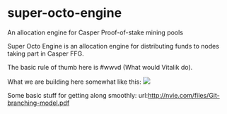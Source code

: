 # super-octo-engine
An allocation engine for Casper Proof-of-stake mining pools

Super Octo Engine is an allocation engine for distributing funds to nodes taking part in Casper FFG.

The basic rule of thumb here is #wwvd (What would Vitalik do).

What we are building here somewhat like this:
<img src="https://github.com/empea-careercriminal/super-octo-engine/blob/master/img/super_octo_engine.jpg">

Some basic stuff for getting along smoothly:
url:http://nvie.com/files/Git-branching-model.pdf
